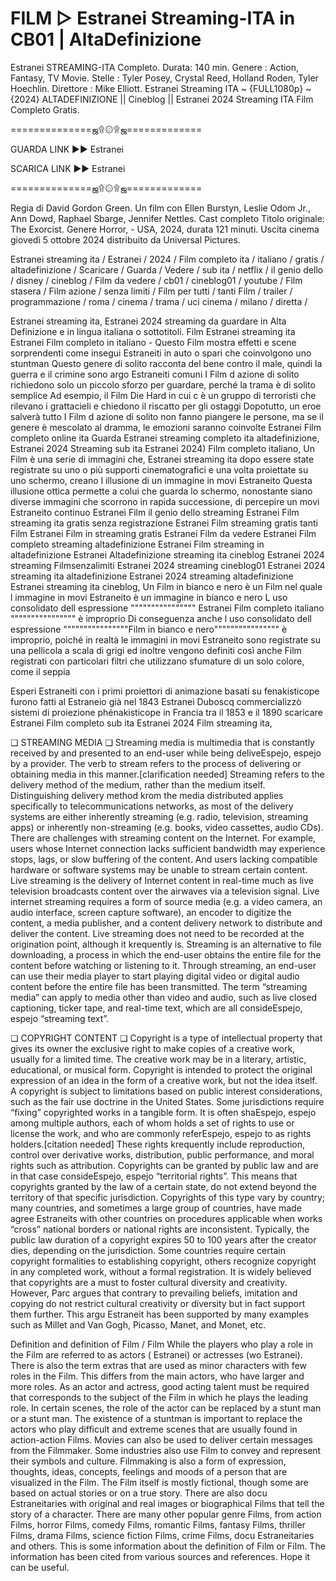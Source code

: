 # FILM ▷ Estranei Streaming-ITA in CB01 | AltaDefinizione
Estranei STREAMING-ITA Completo. Durata: 140 min. Genere : Action, Fantasy, TV Movie. Stelle : Tyler Posey, Crystal Reed, Holland Roden, Tyler Hoechlin. Direttore : Mike Elliott. Estranei Streaming ITA ~ {FULL1080p} ~ {2024} ALTADEFINIZIONE || Cineblog || Estranei 2024 Streaming ITA Film Completo Gratis.

==============ஜ۩۞۩ஜ=============

GUARDA LINK ►► Estranei

SCARICA LINK ►► Estranei

==============ஜ۩۞۩ஜ=============


Regia di David Gordon Green. Un film con Ellen Burstyn, Leslie Odom Jr., Ann Dowd, Raphael Sbarge, Jennifer Nettles. Cast completo Titolo originale: The Exorcist. Genere Horror, - USA, 2024, durata 121 minuti. Uscita cinema giovedì 5 ottobre 2024 distribuito da Universal Pictures.

Estranei streaming ita / Estranei / 2024 / Film completo ita / italiano / gratis / altadefinizione / Scaricare / Guarda / Vedere / sub ita / netflix / il genio dello / disney / cineblog / Film da vedere / cb01 / cineblog01 / youtube / Film stasera / Film azione / senza limiti / Film per tutti / tanti Film / trailer / programmazione / roma / cinema / trama / uci cinema / milano / diretta /

Estranei streaming ita, Estranei 2024 streaming da guardare in Alta Definizione e in lingua italiana o sottotitoli. Film Estranei streaming ita Estranei Film completo in italiano - Questo Film mostra effetti e scene sorprendenti come insegui Estraneiti in auto o spari che coinvolgono uno stuntman Questo genere di solito racconta del bene contro il male, quindi la guerra e il crimine sono argo Estraneiti comuni I Film d azione di solito richiedono solo un piccolo sforzo per guardare, perché la trama è di solito semplice Ad esempio, il Film Die Hard in cui c è un gruppo di terroristi che rilevano i grattacieli e chiedono il riscatto per gli ostaggi Dopotutto, un eroe salverà tutto I Film d azione di solito non fanno piangere le persone, ma se il genere è mescolato al dramma, le emozioni saranno coinvolte Estranei Film completo online ita Guarda Estranei streaming completo ita altadefinizione, Estranei 2024 Streaming sub ita Estranei 2024) Film completo italiano, Un Film è una serie di immagini che, Estranei streaming ita dopo essere state registrate su uno o più supporti cinematografici e una volta proiettate su uno schermo, creano l illusione di un immagine in movi Estraneito Questa illusione ottica permette a colui che guarda lo schermo, nonostante siano diverse immagini che scorrono in rapida successione, di percepire un movi Estraneito continuo Estranei Film il genio dello streaming Estranei Film streaming ita gratis senza registrazione Estranei Film streaming gratis tanti Film Estranei Film in streaming gratis Estranei Film da vedere Estranei Film completo streaming altadefinizione Estranei Film streaming in altadefinizione Estranei Altadefinizione streaming ita cineblog Estranei 2024 streaming Filmsenzalimiti Estranei 2024 streaming cineblog01 Estranei 2024 streaming ita altadefinizione Estranei 2024 streaming altadefinizione Estranei streaming ita cineblog, Un Film in bianco e nero è un Film nel quale l immagine in movi Estraneito è un immagine in bianco e nero L uso consolidato dell espressione """""""""""""""" Estranei Film completo italiano """""""""""""""" è improprio Di conseguenza anche l uso consolidato dell espressione """"""""""""""""Film in bianco e nero"""""""""""""""" è improprio, poiché in realtà le immagini in movi Estraneito sono registrate su una pellicola a scala di grigi ed inoltre vengono definiti così anche Film registrati con particolari filtri che utilizzano sfumature di un solo colore, come il seppia

Esperi Estraneiti con i primi proiettori di animazione basati su fenakisticope furono fatti al Estraneio già nel 1843 Estranei Duboscq commercializzò sistemi di proiezione phénakisticope in Francia tra il 1853 e il 1890 scaricare Estranei Film completo sub ita Estranei 2024 Film streaming ita,

❏ STREAMING MEDIA ❏ Streaming media is multimedia that is constantly received by and presented to an end-user while being deliveEspejo, espejo by a provider. The verb to stream refers to the process of delivering or obtaining media in this manner.[clarification needed] Streaming refers to the delivery method of the medium, rather than the medium itself. Distinguishing delivery method krom the media distributed applies specifically to telecommunications networks, as most of the delivery systems are either inherently streaming (e.g. radio, television, streaming apps) or inherently non-streaming (e.g. books, video cassettes, audio CDs). There are challenges with streaming content on the Internet. For example, users whose Internet connection lacks sufficient bandwidth may experience stops, lags, or slow buffering of the content. And users lacking compatible hardware or software systems may be unable to stream certain content. Live streaming is the delivery of Internet content in real-time much as live television broadcasts content over the airwaves via a television signal. Live internet streaming requires a form of source media (e.g. a video camera, an audio interface, screen capture software), an encoder to digitize the content, a media publisher, and a content delivery network to distribute and deliver the content. Live streaming does not need to be recorded at the origination point, although it krequently is. Streaming is an alternative to file downloading, a process in which the end-user obtains the entire file for the content before watching or listening to it. Through streaming, an end-user can use their media player to start playing digital video or digital audio content before the entire file has been transmitted. The term “streaming media” can apply to media other than video and audio, such as live closed captioning, ticker tape, and real-time text, which are all consideEspejo, espejo “streaming text”.

❏ COPYRIGHT CONTENT ❏ Copyright is a type of intellectual property that gives its owner the exclusive right to make copies of a creative work, usually for a limited time. The creative work may be in a literary, artistic, educational, or musical form. Copyright is intended to protect the original expression of an idea in the form of a creative work, but not the idea itself. A copyright is subject to limitations based on public interest considerations, such as the fair use doctrine in the United States. Some jurisdictions require “fixing” copyrighted works in a tangible form. It is often shaEspejo, espejo among multiple authors, each of whom holds a set of rights to use or license the work, and who are commonly referEspejo, espejo to as rights holders.[citation needed] These rights krequently include reproduction, control over derivative works, distribution, public performance, and moral rights such as attribution. Copyrights can be granted by public law and are in that case consideEspejo, espejo “territorial rights”. This means that copyrights granted by the law of a certain state, do not extend beyond the territory of that specific jurisdiction. Copyrights of this type vary by country; many countries, and sometimes a large group of countries, have made agree Estraneits with other countries on procedures applicable when works “cross” national borders or national rights are inconsistent. Typically, the public law duration of a copyright expires 50 to 100 years after the creator dies, depending on the jurisdiction. Some countries require certain copyright formalities to establishing copyright, others recognize copyright in any completed work, without a formal registration. It is widely believed that copyrights are a must to foster cultural diversity and creativity. However, Parc argues that contrary to prevailing beliefs, imitation and copying do not restrict cultural creativity or diversity but in fact support them further. This argu Estraneit has been supported by many examples such as Millet and Van Gogh, Picasso, Manet, and Monet, etc.

Definition and definition of Film / Film While the players who play a role in the Film are referred to as actors ( Estranei) or actresses (wo Estranei). There is also the term extras that are used as minor characters with few roles in the Film. This differs from the main actors, who have larger and more roles. As an actor and actress, good acting talent must be required that corresponds to the subject of the Film in which he plays the leading role. In certain scenes, the role of the actor can be replaced by a stunt man or a stunt man. The existence of a stuntman is important to replace the actors who play difficult and extreme scenes that are usually found in action-action Films. Movies can also be used to deliver certain messages from the Filmmaker. Some industries also use Film to convey and represent their symbols and culture. Filmmaking is also a form of expression, thoughts, ideas, concepts, feelings and moods of a person that are visualized in the Film. The Film itself is mostly fictional, though some are based on actual stories or on a true story. There are also docu Estraneitaries with original and real images or biographical Films that tell the story of a character. There are many other popular genre Films, from action Films, horror Films, comedy Films, romantic Films, fantasy Films, thriller Films, drama Films, science fiction Films, crime Films, docu Estraneitaries and others. This is some information about the definition of Film or Film. The information has been cited from various sources and references. Hope it can be useful.
